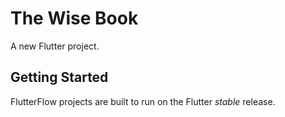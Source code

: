 # The Wise Book

A new Flutter project.

## Getting Started

FlutterFlow projects are built to run on the Flutter _stable_ release.
